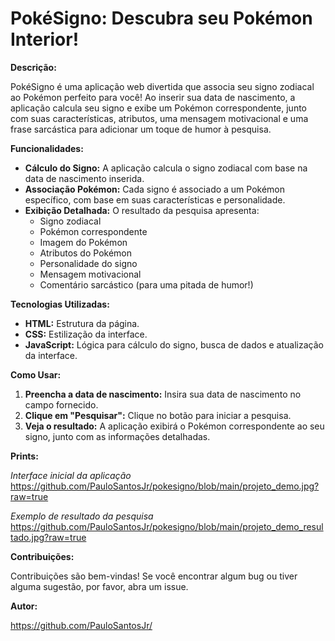# PokéSigno: Descubra seu Pokémon Interior!

**Descrição:**

PokéSigno é uma aplicação web divertida que associa seu signo zodiacal ao Pokémon perfeito para você! Ao inserir sua data de nascimento, a aplicação calcula seu signo e exibe um Pokémon correspondente, junto com suas características, atributos, uma mensagem motivacional e uma frase sarcástica para adicionar um toque de humor à pesquisa. 

**Funcionalidades:**

* **Cálculo do Signo:** A aplicação calcula o signo zodiacal com base na data de nascimento inserida.
* **Associação Pokémon:** Cada signo é associado a um Pokémon específico, com base em suas características e personalidade.
* **Exibição Detalhada:** O resultado da pesquisa apresenta:
    * Signo zodiacal
    * Pokémon correspondente
    * Imagem do Pokémon
    * Atributos do Pokémon
    * Personalidade do signo
    * Mensagem motivacional
    * Comentário sarcástico (para uma pitada de humor!)

**Tecnologias Utilizadas:**

* **HTML:** Estrutura da página.
* **CSS:** Estilização da interface.
* **JavaScript:** Lógica para cálculo do signo, busca de dados e atualização da interface.

**Como Usar:**

1. **Preencha a data de nascimento:** Insira sua data de nascimento no campo fornecido.
2. **Clique em "Pesquisar":** Clique no botão para iniciar a pesquisa.
3. **Veja o resultado:** A aplicação exibirá o Pokémon correspondente ao seu signo, junto com as informações detalhadas.

**Prints:**


*Interface inicial da aplicação*
https://github.com/PauloSantosJr/pokesigno/blob/main/projeto_demo.jpg?raw=true

*Exemplo de resultado da pesquisa*
https://github.com/PauloSantosJr/pokesigno/blob/main/projeto_demo_resultado.jpg?raw=true

**Contribuições:**

Contribuições são bem-vindas! Se você encontrar algum bug ou tiver alguma sugestão, por favor, abra um issue.

**Autor:**

https://github.com/PauloSantosJr/
